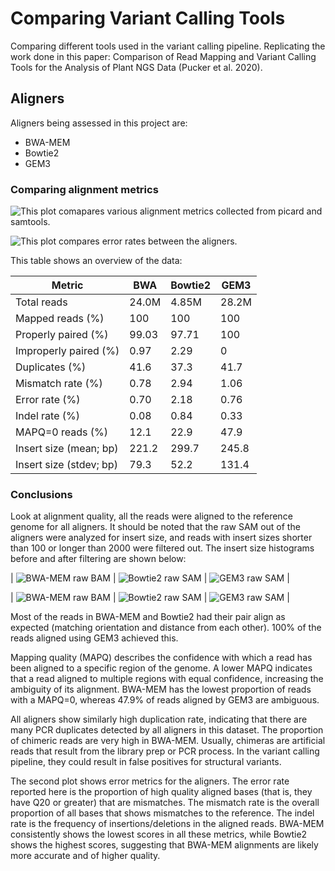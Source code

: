 # Comparing Variant Calling Tools
Comparing different tools used in the variant calling pipeline. Replicating the work done in this paper: Comparison of Read Mapping and Variant Calling Tools for the Analysis of Plant NGS Data (Pucker et al. 2020).

## Aligners
Aligners being assessed in this project are: 
* BWA-MEM
* Bowtie2
* GEM3

### Comparing alignment metrics

![This plot comapares various alignment metrics collected from picard and samtools.](plots/overall_alignment_metrics.png)

![This plot compares error rates between the aligners.](plots/alignment_error_metrics.png)

This table shows an overview of the data:

| Metric | BWA | Bowtie2 | GEM3 |
| ------ | --- | ------- | ----- |
| Total reads | 24.0M | 4.85M | 28.2M |
| Mapped reads (%) | 100 | 100 | 100 |
| Properly paired (%) | 99.03 | 97.71 | 100 |
| Improperly paired (%) | 0.97 | 2.29 | 0 |
| Duplicates (%) | 41.6 | 37.3 | 41.7 |
| Mismatch rate (%) | 0.78 | 2.94 | 1.06 | 
| Error rate (%) | 0.70 | 2.18 | 0.76 |
| Indel rate (%) | 0.08 | 0.84 | 0.33 |
| MAPQ=0 reads (%) | 12.1 | 22.9 | 47.9 |
| Insert size (mean; bp) | 221.2 | 299.7 | 245.8 |
| Insert size (stdev; bp) | 79.3 | 52.2 | 131.4 |


### Conclusions

Look at alignment quality, all the reads were aligned to the reference genome for all aligners. It should be noted that the raw SAM out of the aligners were analyzed for insert size, and reads with insert sizes shorter than 100 or longer than 2000 were filtered out. The insert size histograms before and after filtering are shown below:

| ![](plots/SRR3340911_bwa_insert_histogram.png "BWA-MEM raw BAM") | ![](plots/SRR3340911_bowtie2_insert_histogram.png "Bowtie2 raw SAM") | ![](plots/SRR3340911_gem3_insert_histogram.png "GEM3 raw SAM") |

| ![](plots/SRR3340911_bwa_insert_filtered_histogram.png "BWA-MEM raw BAM") | ![](plots/SRR3340911_bowtie2_insert_filtered_histogram.png "Bowtie2 raw SAM") | ![](plots/SRR3340911_gem3_insert_filtered_histogram.png "GEM3 raw SAM") |

Most of the reads in BWA-MEM and Bowtie2 had their pair align as expected (matching orientation and distance from each other). 100% of the reads aligned using GEM3 achieved this. 

Mapping quality (MAPQ) describes the confidence with which a read has been aligned to a specific region of the genome. A lower MAPQ indicates that a read aligned to multiple regions with equal confidence, increasing the ambiguity of its alignment. BWA-MEM has the lowest proportion of reads with a MAPQ=0, whereas 47.9% of reads aligned by GEM3 are ambiguous. 

All aligners show similarly high duplication rate, indicating that there are many PCR duplicates detected by all aligners in this dataset. The proportion of chimeric reads are very high in BWA-MEM. Usually, chimeras are artificial reads that result from the library prep or PCR process. In the variant calling pipeline, they could result in false positives for structural variants.

The second plot shows error metrics for the aligners. The error rate reported here is the proportion of high quality aligned bases (that is, they have Q20 or greater) that are mismatches. The mismatch rate is the overall proportion of all bases that shows mismatches to the reference. The indel rate is the frequency of insertions/deletions in the aligned reads. BWA-MEM consistently shows the lowest scores in all these metrics, while Bowtie2 shows the highest scores, suggesting that BWA-MEM alignments are likely more accurate and of higher quality. 